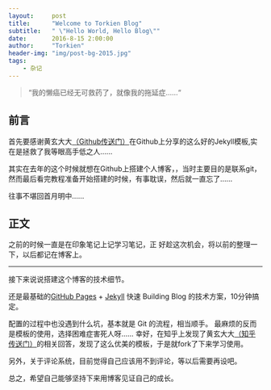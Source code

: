 ```yaml
---
layout:     post
title:      "Welcome to Torkien Blog"
subtitle:   " \"Hello World, Hello Blog\""
date:       2016-8-15 2:00:00
author:     "Torkien"
header-img: "img/post-bg-2015.jpg"
tags:
    - 杂记
---
```


> “我的懒癌已经无可救药了，就像我的拖延症……“


## 前言



首先要感谢黄玄大大[（Github传送门）](https://github.com/Huxpro)在Github上分享的这么好的Jekyll模板,实在是拯救了我等眼高手低之人……



其实在去年的这个时候就想在Github上搭建个人博客，，当时主要目的是联系git，然而最后看完教程准备开始搭建的时候，有事耽误，然后就一直忘了……

往事不堪回首月明中……

## 正文

之前的时候一直是在印象笔记上记学习笔记，正
好趁这次机会，将以前的整理一下，以后都记在博客上。

---
接下来说说搭建这个博客的技术细节。  

还是最基础的[GitHub Pages](https://pages.github.com/) + [Jekyll](http://jekyllrb.com/) 快速 Building Blog 的技术方案，10分钟搞定。

配置的过程中也没遇到什么坑，基本就是 Git 的流程，相当顺手。
最麻烦的反而是模板的使用，选择困难症害死人呀……
幸好，在知乎上发现了黄玄大大[（知乎传送门）](https://www.zhihu.com/people/huxpro)的相关回答，发现了这么优美的模板，于是就fork了下来学习使用。

另外，关于评论系统，目前觉得自己应该用不到评论，等以后需要再设吧。

总之，希望自己能够坚持下来用博客见证自己的成长。
